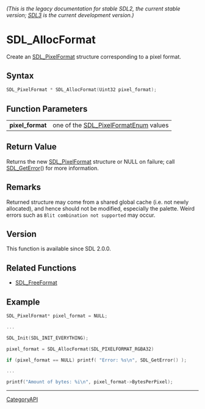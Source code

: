 ###### (This is the legacy documentation for stable SDL2, the current stable version; [SDL3](https://wiki.libsdl.org/SDL3/) is the current development version.)
# SDL_AllocFormat

Create an [SDL_PixelFormat](SDL_PixelFormat) structure corresponding to a pixel format.

## Syntax

```c
SDL_PixelFormat * SDL_AllocFormat(Uint32 pixel_format);

```

## Function Parameters

|                      |                                                              |
| -------------------- | ------------------------------------------------------------ |
| **pixel_format**     | one of the [SDL_PixelFormatEnum](SDL_PixelFormatEnum) values |

## Return Value

Returns the new [SDL_PixelFormat](SDL_PixelFormat) structure or NULL on
failure; call [SDL_GetError](SDL_GetError)() for more information.

## Remarks

Returned structure may come from a shared global cache (i.e. not newly
allocated), and hence should not be modified, especially the palette. Weird
errors such as `Blit combination not supported` may occur.

## Version

This function is available since SDL 2.0.0.

## Related Functions

* [SDL_FreeFormat](SDL_FreeFormat)


## Example

```c
SDL_PixelFormat* pixel_format = NULL;

...

SDL_Init(SDL_INIT_EVERYTHING);

pixel_format = SDL_AllocFormat(SDL_PIXELFORMAT_RGBA32)

if (pixel_format == NULL) printf( "Error: %s\n", SDL_GetError() );

...

printf("Amount of bytes: %i\n", pixel_format->BytesPerPixel);

```

----
[CategoryAPI](CategoryAPI)

